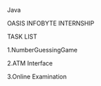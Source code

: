 Java


OASIS INFOBYTE INTERNSHIP


TASK LIST


1.NumberGuessingGame



2.ATM Interface



3.Online Examination
